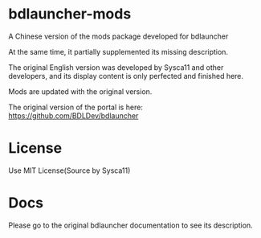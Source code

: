 # bdlauncher-mods
A Chinese version of the mods package developed for bdlauncher

At the same time, it partially supplemented its missing description.

The original English version was developed by Sysca11 and other developers, and its display content is only perfected and finished here.

Mods are updated with the original version.

The original version of the portal is here: https://github.com/BDLDev/bdlauncher

# License
Use MIT License(Source by Sysca11)

# Docs
Please go to the original bdlauncher documentation to see its description.
